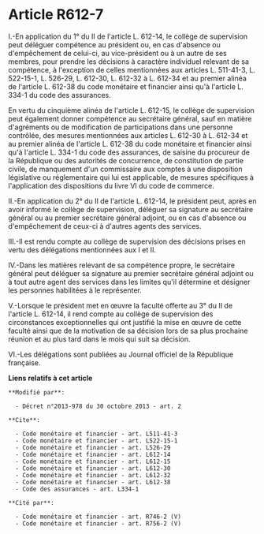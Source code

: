 # Article R612-7

I.-En application du 1° du II de l'article L. 612-14, le collège de supervision peut déléguer compétence au président ou, en
cas d'absence ou d'empêchement de celui-ci, au vice-président ou à un autre de ses membres, pour prendre les décisions à
caractère individuel relevant de sa compétence, à l'exception de celles mentionnées aux articles L. 511-41-3, 
L. 522-15-1, L. 526-29, L. 612-30, L. 612-32 à L. 612-34 et au premier alinéa de l'article L. 612-38 du code monétaire et
financier ainsi qu'à l'article L. 334-1 du code des assurances. 

En vertu du cinquième alinéa de l'article L. 612-15, le collège de supervision peut également donner compétence au secrétaire
général, sauf en matière d'agréments ou de modification de participations dans une personne contrôlée, des mesures
mentionnées aux articles L. 612-30 à L. 612-34 et au premier alinéa de l'article L. 612-38 du code monétaire et financier
ainsi qu'à l'article L. 334-1 du code des assurances, de saisine du procureur de la République ou des autorités de
concurrence, de constitution de partie civile, de manquement d'un commissaire aux comptes à une disposition législative ou
réglementaire qui lui est applicable, de mesures spécifiques à l'application des dispositions du livre VI du code de
commerce. 

II.-En application du 2° du II de l'article L. 612-14, le président peut, après en avoir informé le collège de supervision,
déléguer sa signature au secrétaire général ou au premier secrétaire général adjoint, ou en cas d'absence ou d'empêchement de
ceux-ci à d'autres agents des services. 

III.-Il est rendu compte au collège de supervision des décisions prises en vertu des délégations mentionnées aux I et II. 

IV.-Dans les matières relevant de sa compétence propre, le secrétaire général peut déléguer sa signature au premier
secrétaire général adjoint ou à tout autre agent des services dans les limites qu'il détermine et désigner les personnes
habilitées à le représenter. 

V.-Lorsque le président met en œuvre la faculté offerte au 3° du II de l'article L. 612-14, il rend compte au collège de
supervision des circonstances exceptionnelles qui ont justifié la mise en œuvre de cette faculté ainsi que de la motivation
de sa décision lors de sa plus prochaine réunion et au plus tard dans le mois qui suit sa décision. 

VI.-Les délégations sont publiées au Journal officiel de la République française.

**Liens relatifs à cet article**

	**Modifié par**:

	  - Décret n°2013-978 du 30 octobre 2013 - art. 2

	**Cite**:

	  - Code monétaire et financier - art. L511-41-3
	  - Code monétaire et financier - art. L522-15-1
	  - Code monétaire et financier - art. L526-29
	  - Code monétaire et financier - art. L612-14
	  - Code monétaire et financier - art. L612-15
	  - Code monétaire et financier - art. L612-30
	  - Code monétaire et financier - art. L612-32
	  - Code monétaire et financier - art. L612-38
	  - Code des assurances - art. L334-1

	**Cité par**:

	  - Code monétaire et financier - art. R746-2 (V)
	  - Code monétaire et financier - art. R756-2 (V)

